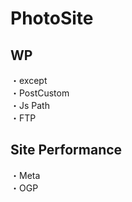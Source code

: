 # PhotoSite  

## WP  
・except                                      　　                                                          
・PostCustom  
・Js Path  
・FTP

## Site Performance
・Meta  
・OGP
